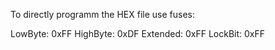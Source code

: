 To directly programm the HEX file use fuses:

LowByte: 0xFF
HighByte: 0xDF
Extended: 0xFF
LockBit: 0xFF
